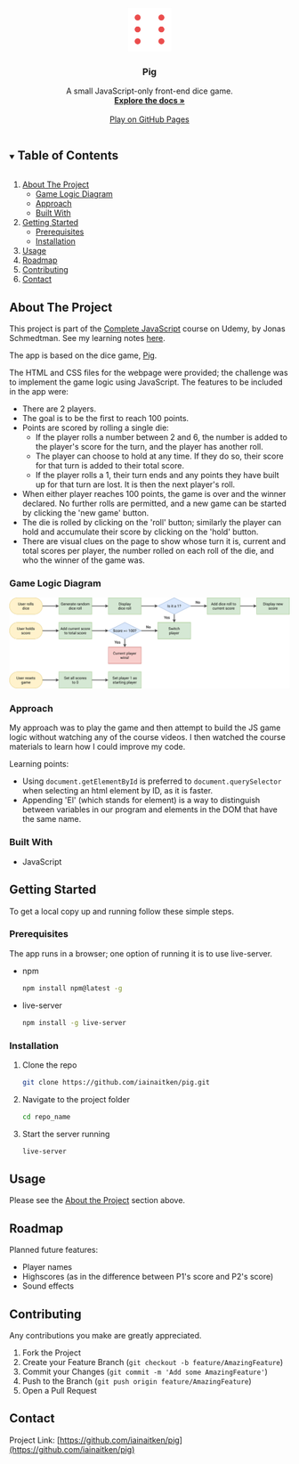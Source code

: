<p align="center">
  <a href="https://github.com/iainaitken/repo_name">
    <img src="dice-6.png" alt="Logo" width="80" height="80">
  </a>

  <h3 align="center">Pig</h3>

  <p align="center">
    A small JavaScript-only front-end dice game.
    <br />
    <a href="https://github.com/iainaitken/pig"><strong>Explore the docs »</strong></a>
    <br />
    <br />
    <a href="https://iainaitken.github.io/pig">Play on GitHub Pages</a>
  </p>
</p>

<details open="open">
  <summary><h2 style="display: inline-block">Table of Contents</h2></summary>
  <ol>
    <li>
      <a href="#about-the-project">About The Project</a>
      <ul>
        <li><a href="#game-logic-diagram">Game Logic Diagram</a></li>
        <li><a href="#approach">Approach</a></li>
        <li><a href="#built-with">Built With</a></li>
      </ul>
    </li>
    <li>
      <a href="#getting-started">Getting Started</a>
      <ul>
        <li><a href="#prerequisites">Prerequisites</a></li>
        <li><a href="#installation">Installation</a></li>
      </ul>
    </li>
    <li><a href="#usage">Usage</a></li>
    <li><a href="#roadmap">Roadmap</a></li>
    <li><a href="#contributing">Contributing</a></li>
    <li><a href="#contact">Contact</a></li>
  </ol>
</details>

## About The Project

This project is part of the [Complete JavaScript](https://www.udemy.com/course/the-complete-javascript-course/) course on Udemy, by Jonas Schmedtman. See my learning notes [here](https://github.com/iainaitken/courses/blob/main/udemy/complete_javascript/notes/section-7/082-project-2-pig-game.md).

The app is based on the dice game, [Pig](<https://en.wikipedia.org/wiki/Pig_(dice_game)>).

The HTML and CSS files for the webpage were provided; the challenge was to implement the game logic using JavaScript. The features to be included in the app were:

- There are 2 players.
- The goal is to be the first to reach 100 points.
- Points are scored by rolling a single die:
  - If the player rolls a number between 2 and 6, the number is added to the player's score for the turn, and the player has another roll.
  - The player can choose to hold at any time. If they do so, their score for that turn is added to their total score.
  - If the player rolls a 1, their turn ends and any points they have built up for that turn are lost. It is then the next player's roll.
- When either player reaches 100 points, the game is over and the winner declared. No further rolls are permitted, and a new game can be started by clicking the 'new game' button.
- The die is rolled by clicking on the 'roll' button; similarly the player can hold and accumulate their score by clicking on the 'hold' button.
- There are visual clues on the page to show whose turn it is, current and total scores per player, the number rolled on each roll of the die, and who the winner of the game was.

### Game Logic Diagram

![Game Logic](pig-game-flowchart.png)

### Approach

My approach was to play the game and then attempt to build the JS game logic without watching any of the course videos. I then watched the course materials to learn how I could improve my code.

Learning points:

- Using `document.getElementById` is preferred to `document.querySelector` when selecting an html element by ID, as it is faster.
- Appending 'El' (which stands for element) is a way to distinguish between variables in our program and elements in the DOM that have the same name.

### Built With

- JavaScript

## Getting Started

To get a local copy up and running follow these simple steps.

### Prerequisites

The app runs in a browser; one option of running it is to use live-server.

- npm

  ```sh
  npm install npm@latest -g
  ```

- live-server

  ```sh
  npm install -g live-server
  ```

### Installation

1. Clone the repo

   ```sh
   git clone https://github.com/iainaitken/pig.git
   ```

2. Navigate to the project folder

   ```sh
   cd repo_name
   ```

3. Start the server running

   ```sh
   live-server
   ```

## Usage

Please see the [About the Project](#about-the-project) section above.

## Roadmap

Planned future features:

- Player names
- Highscores (as in the difference between P1's score and P2's score)
- Sound effects

## Contributing

Any contributions you make are greatly appreciated.

1. Fork the Project
2. Create your Feature Branch (`git checkout -b feature/AmazingFeature`)
3. Commit your Changes (`git commit -m 'Add some AmazingFeature'`)
4. Push to the Branch (`git push origin feature/AmazingFeature`)
5. Open a Pull Request

## Contact

Project Link: [https://github.com/iainaitken/pig](https://github.com/iainaitken/pig)
